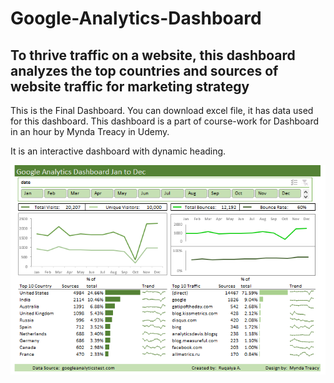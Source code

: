 # Google-Analytics-Dashboard
## To thrive traffic on a website, this dashboard analyzes the top countries and sources of website traffic for marketing strategy

This is the Final Dashboard. You can download excel file, it has data used for this dashboard. This dashboard is a part of course-work for Dashboard in an hour by Mynda Treacy in Udemy. 

It is an interactive dashboard with dynamic heading.

<img src="/images/Screenshot (46).png"/>

